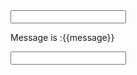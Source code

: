 <input v-model="message" placeholde="edit me">
<p>Message is :{{message}}</p>


<!-- 其实就是动态绑定了 input 的 value 指向了 messgae 变量，并且在触发 input 事件的时候去动态把 message 设置为目标值，这样实际上就完成了数据双向绑定了，所以说 v-model 实际上就是语法糖。 -->
<input v-bind:value="message" v-on:input="message=$event.target.value">